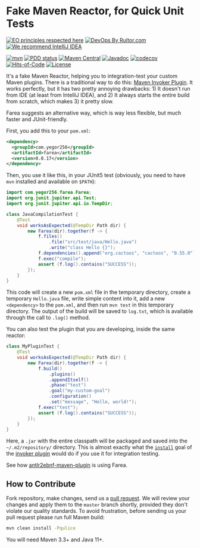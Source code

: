 # Fake Maven Reactor, for Quick Unit Tests

[![EO principles respected here](https://www.elegantobjects.org/badge.svg)](https://www.elegantobjects.org)
[![DevOps By Rultor.com](http://www.rultor.com/b/yegor256/farea)](http://www.rultor.com/p/yegor256/farea)
[![We recommend IntelliJ IDEA](https://www.elegantobjects.org/intellij-idea.svg)](https://www.jetbrains.com/idea/)

[![mvn](https://github.com/yegor256/farea/actions/workflows/mvn.yml/badge.svg)](https://github.com/yegor256/farea/actions/workflows/mvn.yml)
[![PDD status](http://www.0pdd.com/svg?name=yegor256/farea)](http://www.0pdd.com/p?name=yegor256/farea)
[![Maven Central](https://img.shields.io/maven-central/v/com.yegor256/farea.svg)](https://maven-badges.herokuapp.com/maven-central/com.yegor256/farea)
[![Javadoc](http://www.javadoc.io/badge/com.yegor256/farea.svg)](http://www.javadoc.io/doc/com.yegor256/farea)
[![codecov](https://codecov.io/gh/yegor256/farea/branch/master/graph/badge.svg)](https://codecov.io/gh/yegor256/farea)
[![Hits-of-Code](https://hitsofcode.com/github/yegor256/farea)](https://hitsofcode.com/view/github/yegor256/farea)
[![License](https://img.shields.io/badge/license-MIT-green.svg)](https://github.com/yegor256/farea/blob/master/LICENSE.txt)

It's a fake Maven Reactor, helping you to integration-test
your custom Maven plugins.
There is a traditional way to do this:
[Maven Invoker Plugin][invoker].
It works perfectly, but it has two pretty annoying
drawbacks: 1) It doesn't run from IDE (at least from IntelliJ IDEA),
and 2) It always starts the entire build from scratch,
which makes 3) it pretty slow.

Farea suggests an alternative way, which is way less flexible, but much
faster and JUnit-friendly.

First, you add this to your `pom.xml`:

```xml
<dependency>
  <groupId>com.yegor256</groupId>
  <artifactId>farea</artifactId>
  <version>0.0.17</version>
</dependency>
```

Then, you use it like this, in your JUnit5 test
(obviously, you need to have `mvn` installed
and available on `$PATH`):

```java
import com.yegor256.farea.Farea;
import org.junit.jupiter.api.Test;
import org.junit.jupiter.api.io.TempDir;

class JavaCompilationTest {
    @Test
    void worksAsExpected(@TempDir Path dir) {
        new Farea(dir).together(f -> {
            f.files()
                .file("src/test/java/Hello.java")
                .write("class Hello {}");
            f.dependencies().append("org.cactoos", "cactoos", "0.55.0");
            f.exec("compile");
            assert (f.log().contains("SUCCESS"));
        });
    }
}
```

This code will create a new `pom.xml` file in the temporary directory,
create a temporary `Hello.java` file, write simple content into it,
add a new `<dependency>` to the `pom.xml`, and then run `mvn test` in this
temporary directory. The output of the build will be saved to `log.txt`,
which is available through the call to `.log()` method.

You can also test the plugin that you are developing, inside the same reactor:

```java
class MyPluginTest {
    @Test
    void worksAsExpected(@TempDir Path dir) {
        new Farea(dir).together(f -> {
            f.build()
                .plugins()
                .appendItself()
                .phase("test")
                .goal("my-custom-goal")
                .configuration()
                .set("message", "Hello, world!");
            f.exec("test");
            assert (f.log().contains("SUCCESS"));
        });
    }
}
```

Here, a `.jar` with the entire classpath will be packaged and saved
into the `~/.m2/repository/` directory. This is almost exactly what
the [`install`][install-mojo] goal of the
[invoker plugin][invoker] would do if you use it for
integration testing.

See how
[antlr2ebnf-maven-plugin](https://github.com/yegor256/antlr2ebnf-maven-plugin)
is using Farea.

## How to Contribute

Fork repository, make changes, send us a
[pull request](https://www.yegor256.com/2014/04/15/github-guidelines.html).
We will review your changes and apply them to the `master` branch shortly,
provided they don't violate our quality standards. To avoid frustration,
before sending us your pull request please run full Maven build:

```bash
mvn clean install -Pqulice
```

You will need Maven 3.3+ and Java 11+.

[invoker]: https://maven.apache.org/plugins/maven-invoker-plugin/index.html
[install-mojo]: https://maven.apache.org/plugins/maven-invoker-plugin/install-mojo.html
